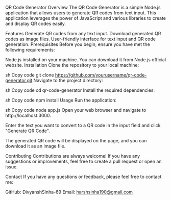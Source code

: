 QR Code Generator
Overview
The QR Code Generator is a simple Node.js application that allows users to generate QR codes from text input. This application leverages the power of JavaScript and various libraries to create and display QR codes easily.

Features
Generate QR codes from any text input.
Download generated QR codes as image files.
User-friendly interface for text input and QR code generation.
Prerequisites
Before you begin, ensure you have met the following requirements:

Node.js installed on your machine. You can download it from Node.js official website.
Installation
Clone the repository to your local machine:

sh
Copy code
git clone https://github.com/yourusername/qr-code-generator.git
Navigate to the project directory:

sh
Copy code
cd qr-code-generator
Install the required dependencies:

sh
Copy code
npm install
Usage
Run the application:

sh
Copy code
node app.js
Open your web browser and navigate to http://localhost:3000.

Enter the text you want to convert to a QR code in the input field and click "Generate QR Code".

The generated QR code will be displayed on the page, and you can download it as an image file.

Contributing
Contributions are always welcome! If you have any suggestions or improvements, feel free to create a pull request or open an issue.

Contact
If you have any questions or feedback, please feel free to contact me:

GitHub: DivyanshSinha-69
Email: harshsinha190@gmail.com

